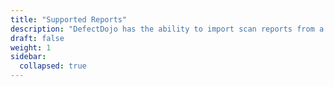 ```yaml
---
title: "Supported Reports"
description: "DefectDojo has the ability to import scan reports from a large number of security tools."
draft: false
weight: 1
sidebar:
  collapsed: true
---
```

